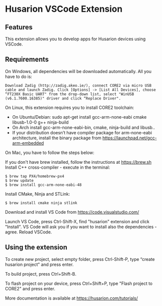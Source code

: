 # Husarion VSCode Extension #

## Features ##

This extension allows you to develop apps for Husarion devices using VSCode.

## Requirements ##

On Windows, all dependencies will be downloaded automatically. All you have to do is:

    Download Zadig (http://zadig.akeo.ie/), connect CORE2 via micro USB cable and launch Zadig. Click [Options] -> [List All Devices], choose “FT230X Basic UART" from the drop-down list, select "WinUSB (v6.1.7600.16385)" driver and click “Replace Driver".

On Linux, this extension requires you to install CORE2 toolchain:

 * On Ubuntu/Debian: sudo apt-get install gcc-arm-none-eabi cmake libusb-1.0-0 g++ ninja-build
 * On Arch install gcc-arm-none-eabi-bin, cmake, ninja-build and libusb..
 * If your distribution doesn’t have compiler package for arm-none-eabi architecture, install the binary package from https://launchpad.net/gcc-arm-embedded

On Mac, you have to follow the steps below:

If you don't have brew installed, follow the instructions at https://brew.sh
Install C++ cross-compiler - execute in the terminal:

    $ brew tap PX4/homebrew-px4
    $ brew update
    $ brew install gcc-arm-none-eabi-48
    
Install CMake, Ninja and STLink:
    
    $ brew install cmake ninja stlink

Download and install VS Code from https://code.visualstudio.com/

Launch VS Code, press Ctrl-Shift-X, find "husarion" extension and click "Install". VS Code will ask you if you want to install also the dependencies - agree. Reload VSCode.


## Using the extension ##

To create new project, select empty folder, press Ctrl-Shift-P, type “create husarion project" and press enter.

To build project, press Ctrl+Shift-B.

To flash project on your device, press Ctrl+Shift+P, type "Flash project to CORE2" and press enter.

More documentation is available at https://husarion.com/tutorials/
